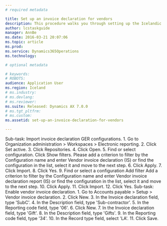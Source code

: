 ```yaml
---
# required metadata

title: Set up an invoice declaration for vendors
description: This procedure walks you through setting up the Icelandic invoice declaration. The demo data company used to create this procedure is DEMF with the country of legal entity primary address updated to Iceland.
author: lcstaskguide
manager: AnnBe
ms.date: 2016-03-21 20:07:06
ms.topic: article
ms.prod: 
ms.service: Dynamics365Operations
ms.technology: 

# optional metadata

# keywords: 
# ROBOTS: 
audience: Application User
ms.region: Iceland
# ms.industry: 
# ms.devlang: 
# ms.reviewer: 
ms.suite: Released: Dynamics AX 7.0.0
# ms.tgt_pltfrm: 
# ms.custom: 
ms.assetid: set-up-an-invoice-declaration-for-vendors

---
```


Sub-task: Import invoice declaration GER configurations.
1.
Go to Organization administration &gt; Workspaces &gt; Electronic reporting.
2.
Click Set active.
3.
Click Repositories.
4.
Click Open.
5.
Find or select configuration.
Click Show filters.
Please add a criterion to filter by the Configuration name and enter Vendor invoice declaration (IS) or find the configuration in the list, select it and move to the next step.
6.
Click Apply.
7.
Click Import.
8.
Click Yes.
9.
Find or select a configuration
Add filter
Add a criterion to filter by the Configuration name and enter Vendor invoice declaration report (IS) or find the configuration in the list, select it and move to the next step.
10.
Click Apply.
11.
Click Import.
12.
Click Yes.
Sub-task: Enable vendor invoice declaration.
1.
Go to Accounts payable &gt; Setup &gt; Vendor invoice declaration.
2.
Click New.
3.
In the Invoice declaration field, type 'SubC'.
4.
In the Description field, type 'Sub-contractor'.
5.
In the Reporting code field, type '06'.
6.
Click New.
7.
In the Invoice declaration field, type 'Gift'.
8.
In the Description field, type 'Gifts'.
9.
In the Reporting code field, type '34'.
10.
In the Record type field, select 'LA'.
11.
Click Save.

